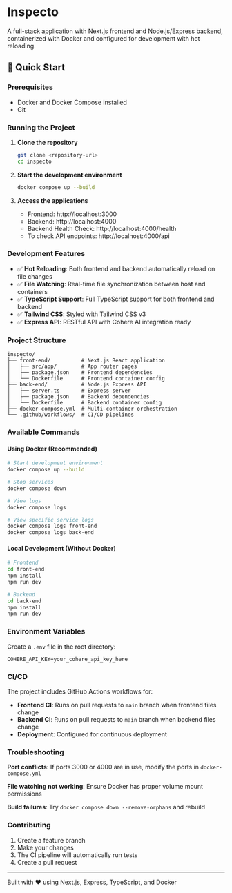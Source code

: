 # Inspecto

A full-stack application with Next.js frontend and Node.js/Express backend, containerized with Docker and configured for development with hot reloading.

## 🚀 Quick Start

### Prerequisites
- Docker and Docker Compose installed
- Git

### Running the Project

1. **Clone the repository**
   ```bash
   git clone <repository-url>
   cd inspecto
   ```

2. **Start the development environment**
   ```bash
   docker compose up --build
   ```

3. **Access the applications**
   - Frontend: http://localhost:3000
   - Backend: http://localhost:4000
   - Backend Health Check: http://localhost:4000/health
   - To check API endpoints: http://localhost:4000/api

### Development Features

- ✅ **Hot Reloading**: Both frontend and backend automatically reload on file changes
- ✅ **File Watching**: Real-time file synchronization between host and containers
- ✅ **TypeScript Support**: Full TypeScript support for both frontend and backend
- ✅ **Tailwind CSS**: Styled with Tailwind CSS v3
- ✅ **Express API**: RESTful API with Cohere AI integration ready

### Project Structure

```
inspecto/
├── front-end/          # Next.js React application
│   ├── src/app/        # App router pages
│   ├── package.json    # Frontend dependencies
│   └── Dockerfile      # Frontend container config
├── back-end/           # Node.js Express API
│   ├── server.ts       # Express server
│   ├── package.json    # Backend dependencies
│   └── Dockerfile      # Backend container config
├── docker-compose.yml  # Multi-container orchestration
└── .github/workflows/  # CI/CD pipelines
```

### Available Commands

#### Using Docker (Recommended)
```bash
# Start development environment
docker compose up --build

# Stop services
docker compose down

# View logs
docker compose logs

# View specific service logs
docker compose logs front-end
docker compose logs back-end
```

#### Local Development (Without Docker)
```bash
# Frontend
cd front-end
npm install
npm run dev

# Backend
cd back-end
npm install
npm run dev
```

### Environment Variables

Create a `.env` file in the root directory:
```env
COHERE_API_KEY=your_cohere_api_key_here
```

### CI/CD

The project includes GitHub Actions workflows for:
- **Frontend CI**: Runs on pull requests to `main` branch when frontend files change
- **Backend CI**: Runs on pull requests to `main` branch when backend files change
- **Deployment**: Configured for continuous deployment

### Troubleshooting

**Port conflicts**: If ports 3000 or 4000 are in use, modify the ports in `docker-compose.yml`

**File watching not working**: Ensure Docker has proper volume mount permissions

**Build failures**: Try `docker compose down --remove-orphans` and rebuild

### Contributing

1. Create a feature branch
2. Make your changes
3. The CI pipeline will automatically run tests
4. Create a pull request

---

Built with ❤️ using Next.js, Express, TypeScript, and Docker